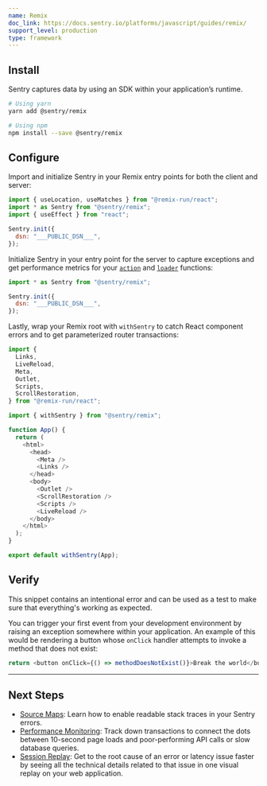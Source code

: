 ```yaml
---
name: Remix
doc_link: https://docs.sentry.io/platforms/javascript/guides/remix/
support_level: production
type: framework
---
```


## Install

Sentry captures data by using an SDK within your application’s runtime.

```bash
# Using yarn
yarn add @sentry/remix

# Using npm
npm install --save @sentry/remix
```

## Configure

Import and initialize Sentry in your Remix entry points for both the client and server:

```javascript
import { useLocation, useMatches } from "@remix-run/react";
import * as Sentry from "@sentry/remix";
import { useEffect } from "react";

Sentry.init({
  dsn: "___PUBLIC_DSN___",
});
```

Initialize Sentry in your entry point for the server to capture exceptions and get performance metrics for your [`action`](https://remix.run/docs/en/v1/api/conventions#action) and [`loader`](https://remix.run/docs/en/v1/api/conventions#loader) functions:

```javascript
import * as Sentry from "@sentry/remix";

Sentry.init({
  dsn: "___PUBLIC_DSN___",
});
```

Lastly, wrap your Remix root with `withSentry` to catch React component errors and to get parameterized router transactions:

```javascript
import {
  Links,
  LiveReload,
  Meta,
  Outlet,
  Scripts,
  ScrollRestoration,
} from "@remix-run/react";

import { withSentry } from "@sentry/remix";

function App() {
  return (
    <html>
      <head>
        <Meta />
        <Links />
      </head>
      <body>
        <Outlet />
        <ScrollRestoration />
        <Scripts />
        <LiveReload />
      </body>
    </html>
  );
}

export default withSentry(App);
```

## Verify

This snippet contains an intentional error and can be used as a test to make sure that everything's working as expected.

You can trigger your first event from your development environment by raising an exception somewhere within your application. An example of this would be rendering a button whose `onClick` handler attempts to invoke a method that does not exist:

```javascript
return <button onClick={() => methodDoesNotExist()}>Break the world</button>;
```

---

## Next Steps

- [Source Maps](https://docs.sentry.io/platforms/javascript/guides/remix/sourcemaps/): Learn how to enable readable stack traces in your Sentry errors.
- [Performance Monitoring](https://docs.sentry.io/platforms/javascript/guides/remix/performance/): Track down transactions to connect the dots between 10-second page loads and poor-performing API calls or slow database queries.
- [Session Replay](https://docs.sentry.io/platforms/javascript/guides/remix/session-replay/): Get to the root cause of an error or latency issue faster by seeing all the technical details related to that issue in one visual replay on your web application.
